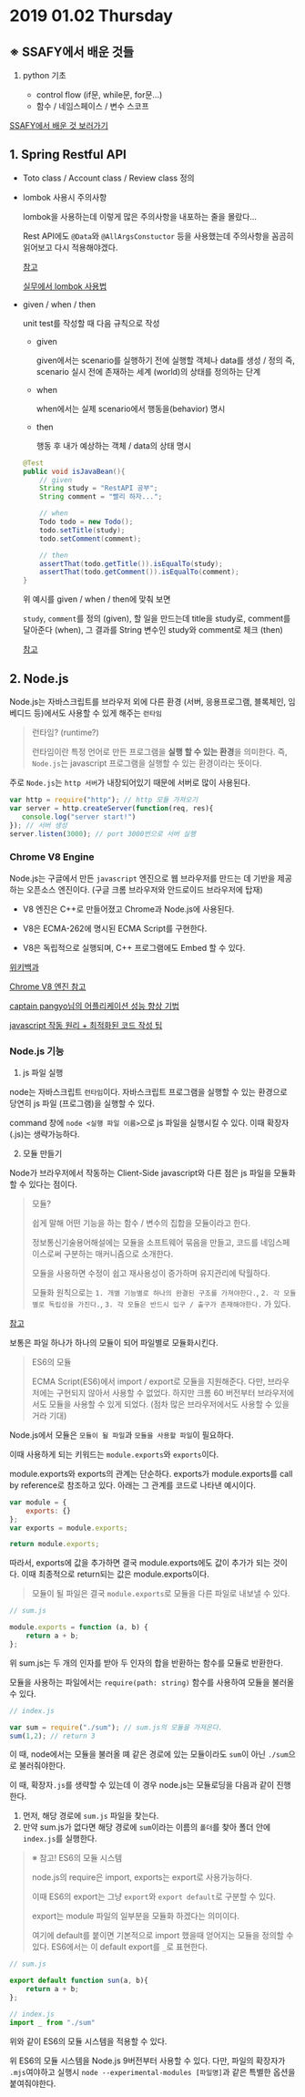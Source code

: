 # 2019 01.02 Thursday

## ※ SSAFY에서 배운 것들

1. python 기초

    - control flow (if문, while문, for문...)
    - 함수 / 네임스페이스 / 변수 스코프

[SSAFY에서 배운 것 보러가기](https://github.com/chulsea/TIL/blob/master/2019/January/days/0103.md)

## 1. Spring Restful API

- Toto class / Account class / Review class 정의

- lombok 사용시 주의사항

    lombok을 사용하는데 이렇게 많은 주의사항을 내포하는 줄을 몰랐다...

    Rest API에도 `@Data`와 `@AllArgsConstuctor` 등을 사용했는데 주의사항을 꼼곰히 읽어보고 다시 적용해야겠다.

    [참고](http://kwonnam.pe.kr/wiki/java/lombok/pitfall)

    [실무에서 lombok 사용법](https://www.popit.kr/%EC%8B%A4%EB%AC%B4%EC%97%90%EC%84%9C-lombok-%EC%82%AC%EC%9A%A9%EB%B2%95/)

- given / when / then

    unit test를 작성할 때 다음 규칙으로 작성

    - given

        given에서는 scenario를 실행하기 전에 실행할 객체나 data를 생성 / 정의
        즉, scenario 실시 전에 존재하는 세계 (world)의 상태를 정의하는 단계

    - when

        when에서는 실제 scenario에서 행동을(behavior) 명시

    - then

        행동 후 내가 예상하는 객체 / data의 상태 명시

    ```java
    @Test
    public void isJavaBean(){
        // given
        String study = "RestAPI 공부";
        String comment = "빨리 하자...";

        // when
        Todo todo = new Todo();
        todo.setTitle(study);
        todo.setComment(comment);

        // then
        assertThat(todo.getTitle()).isEqualTo(study);
        assertThat(todo.getComment()).isEqualTo(comment);
    }
    ```
    위 예시를 given / when / then에 맞춰 보면

    `study`, `comment`를 정의 (given), 할 일을 만드는데 title을 study로, comment를 달아준다 (when), 그 결과를 String 변수인 study와 comment로 체크 (then)

    [참고](https://martinfowler.com/bliki/GivenWhenThen.html)

## 2. Node.js

Node.js는 자바스크립트를 브라우저 외에 다른 환경 (서버, 응용프로그램, 블록체인, 임베디드 등)에서도 사용할 수 있게 해주는 `런타임`

> 런타임? (runtime?)
>
> 런타임이란 특정 언어로 만든 프로그램을 **실행 할 수 있는 환경**을 의미한다. 즉, `Node.js`는 javascript 프로그램을 실행할 수 있는 환경이라는 뜻이다.

주로 `Node.js`는 `http 서버`가 내장되어있기 때문에 서버로 많이 사용된다.

```javascript
var http = require("http"); // http 모듈 가져오기
var server = http.createServer(function(req, res){
   console.log("server start!") 
}); // 서버 생성
server.listen(3000); // port 3000번으로 서버 실행
```

### Chrome V8 Engine

Node.js는 구글에서 만든 `javascript` 엔진으로 웹 브라우저를 만드는 데 기반을 제공하는 오픈소스 엔진이다. (구글 크롬 브라우저와 안드로이드 브라우저에 탑재)

- V8 엔진은 C++로 만들어졌고 Chrome과 Node.js에 사용된다.

- V8은 ECMA-262에 명시된 ECMA Script를 구현한다.

- V8은 독립적으로 실행되며, C++ 프로그램에도 Embed 할 수 있다.

[위키백과](https://ko.wikipedia.org/wiki/%ED%81%AC%EB%A1%AC_V8)

[Chrome V8 엔진 참고](http://thd0011.tistory.com/20)

[captain pangyo님의 어플리케이션 성능 향상 기법](https://joshuajangblog.wordpress.com/2016/07/30/chrome-v8-javascript-perf/)

[javascript 작동 원리 + 최적화된 코드 작성 팁](https://engineering.huiseoul.com/%EC%9E%90%EB%B0%94%EC%8A%A4%ED%81%AC%EB%A6%BD%ED%8A%B8%EB%8A%94-%EC%96%B4%EB%96%BB%EA%B2%8C-%EC%9E%91%EB%8F%99%ED%95%98%EB%8A%94%EA%B0%80-v8-%EC%97%94%EC%A7%84%EC%9D%98-%EB%82%B4%EB%B6%80-%EC%B5%9C%EC%A0%81%ED%99%94%EB%90%9C-%EC%BD%94%EB%93%9C%EB%A5%BC-%EC%9E%91%EC%84%B1%EC%9D%84-%EC%9C%84%ED%95%9C-%EB%8B%A4%EC%84%AF-%EA%B0%80%EC%A7%80-%ED%8C%81-6c6f9832c1d9)

### Node.js 기능

1. js 파일 실행

node는 자바스크립트 `런타임`이다. 자바스크립트 프로그램을 실행할 수 있는 환경으로 당연히 js 파일 (프로그램)을 실행할 수 있다.

command 창에 `node <실행 파일 이름>`으로 js 파일을 실행시킬 수 있다. 이때 확장자(.js)는 생략가능하다.

2. 모듈 만들기

Node가 브라우저에서 작동하는 Client-Side javascript와 다른 점은 js 파일을 모듈화 할 수 있다는 점이다.

> 모듈?
>
> 쉽게 말해 어떤 기능을 하는 함수 / 변수의 집합을 모듈이라고 한다.
>
> 정보통신기술용어해설에는 모듈을 소프트웨어 묶음을 만들고, 코드를 네임스페이스로써 구분하는 매커니즘으로 소개한다.
>
> 모듈을 사용하면 수정이 쉽고 재사용성이 증가하며 유지관리에 탁월하다.
>
> 모듈화 원칙으로는 `1. 개별 기능별로 하나의 완결된 구조를 가져야한다.`, `2. 각 모듈별로 독립성을 가진다.`, `3. 각 모듈은 반드시 입구 / 출구가 존재해야한다.` 가 있다.

[참고](http://www.ktword.co.kr/abbr_view.php?m_temp1=2226)

보통은 파일 하나가 하나의 모듈이 되어 파일별로 모듈화시킨다.

> ES6의 모듈
> 
> ECMA Script(ES6)에서 import / export로 모듈을 지원해준다. 다만, 브라우저에는 구현되지 않아서 사용할 수 없었다. 하지만 크롬 60 버전부터 브라우저에서도 모듈을 사용할 수 있게 되었다. (점차 많은 브라우저에서도 사용할 수 있을거라 기대)

Node.js에서 모듈은 `모듈이 될 파일`과 `모듈을 사용할 파일`이 필요하다.

이때 사용하게 되는 키워드는 `module.exports`와 `exports`이다.

module.exports와 exports의 관계는 단순하다. exports가 module.exports를 call by reference로 참조하고 있다. 아래는 그 관계를 코드로 나타낸 예시이다.

```javascript
var module = {
    exports: {}
};
var exports = module.exports;

return module.exports;
```

따라서, exports에 값을 추가하면 결국 module.exports에도 값이 추가가 되는 것이다. 이때 최종적으로 return되는 값은 module.exports이다.

> 모듈이 될 파일은 결국 `module.exports`로 모듈을 다른 파일로 내보낼 수 있다.

```javascript
// sum.js

module.exports = function (a, b) {
    return a + b;
};
```

위 sum.js는 두 개의 인자를 받아 두 인자의 합을 반환하는 함수를 모듈로 반환한다.

모듈을 사용하는 파일에서는 `require(path: string)` 함수를 사용하여 모듈을 불러올 수 있다.

```javascript
// index.js

var sum = require("./sum"); // sum.js의 모듈을 가져온다.
sum(1,2); // return 3
```

이 때, node에서는 모듈을 불러올 뗴 같은 경로에 있는 모듈이라도 `sum`이 아닌 `./sum`으로 불러줘야한다.

이 때, 확장자`.js`를 생략할 수 있는데 이 경우 node.js는 모듈로딩을 다음과 같이 진행한다.

1. 먼저, 해당 경로에 `sum.js` 파일을 찾는다.
2. 만약 sum.js가 없다면 해당 경로에 `sum`이라는 이름의 `폴더`를 찾아 폴더 안에 `index.js`를 실행한다.

> ※ 참고! ES6의 모듈 시스템
>
> node.js의 require은 import, exports는 export로 사용가능하다.
>
> 이때 ES6의 export는 그냥 `export`와 `export default`로 구분할 수 있다.
>
> export는 module 파일의 일부분을 모듈화 하겠다는 의미이다.
>
> 여기에 default를 붙이면 기본적으로 import 했을때 얻어지는 모듈을 정의할 수 있다. ES6에서는 이 default export를 `_`로 표현한다.

```javascript
// sum.js

export default function sun(a, b){
    return a + b;
};

// index.js
import _ from "./sum"
```

위와 같이 ES6의 모듈 시스템을 적용할 수 있다.

위 ES6의 모듈 시스템을 Node.js 9버전부터 사용할 수 있다. 다만, 파일의 확장자가 `.mjs`여야하고 실행시 `node --experimental-modules [파일명]`과 같은 특별한 옵션을 붙여줘야한다.

